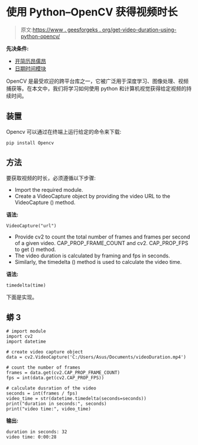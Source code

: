 # 使用 Python–OpenCV 获得视频时长

> 原文:[https://www . geesforgeks . org/get-video-duration-using-python-opencv/](https://www.geeksforgeeks.org/get-video-duration-using-python-opencv/)

**先决条件:**

*   [开简历昂儒昂](https://www.geeksforgeeks.org/opencv-python-tutorial/)
*   [日期时间模块](https://www.geeksforgeeks.org/python-datetime-module-with-examples/)

OpenCV 是最受欢迎的跨平台库之一，它被广泛用于深度学习、图像处理、视频捕获等。在本文中，我们将学习如何使用 python 和计算机视觉获得给定视频的持续时间。

## 装置

Opencv 可以通过在终端上运行给定的命令来下载:

```
pip install Opencv
```

## 方法

要获取视频的时长，必须遵循以下步骤:

*   Import the required module.
*   Create a VideoCapture object by providing the video URL to the VideoCapture () method.

**语法:**

```
VideoCapture("url")
```

*   Provide cv2 to count the total number of frames and frames per second of a given video. CAP_PROP_FRAME_COUNT and cv2\. CAP_PROP_FPS to get () method.
*   The video duration is calculated by framing and fps in seconds.
*   Similarly, the timedelta () method is used to calculate the video time.

**语法:**

```
timedelta(time)
```

下面是实现。

## 蟒 3

```
# import module
import cv2
import datetime

# create video capture object
data = cv2.VideoCapture('C:/Users/Asus/Documents/videoDuration.mp4')

# count the number of frames
frames = data.get(cv2.CAP_PROP_FRAME_COUNT)
fps = int(data.get(cv2.CAP_PROP_FPS))

# calculate dusration of the video
seconds = int(frames / fps)
video_time = str(datetime.timedelta(seconds=seconds))
print("duration in seconds:", seconds)
print("video time:", video_time)
```

**输出:**

```
duration in seconds: 32
video time: 0:00:28
```